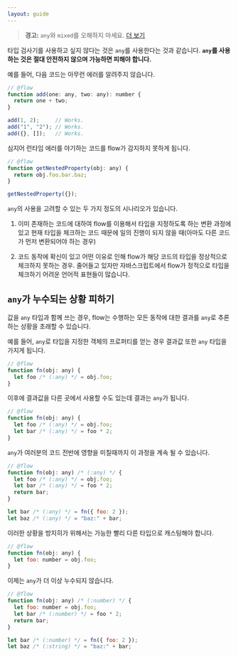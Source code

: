 ```yaml
---
layout: guide
---
```


> **경고:** `any`와 `mixed`를 오해하지 마세요. [더 보기](../mixed)

타입 검사기를 사용하고 싶지 않다는 것은 `any`를 사용한다는 것과 같습니다. **`any`를 사용하는 것은 절대 안전하지 않으며 가능하면 피해야 합니다.**

예를 들어, 다음 코드는 아무런 에러를 알려주지 않습니다.

```js
// @flow
function add(one: any, two: any): number {
  return one + two;
}

add(1, 2);     // Works.
add("1", "2"); // Works.
add({}, []);   // Works.
```

심지어 런타임 에러를 야기하는 코드를 flow가 감지하지 못하게 됩니다.

```js
// @flow
function getNestedProperty(obj: any) {
  return obj.foo.bar.baz;
}

getNestedProperty({});
```

`any`의 사용을 고려할 수 있는 두 가지 정도의 시나리오가 있습니다.

1. 이미 존재하는 코드에 대하여 flow를 이용해서 타입을 지정하도록 하는 변환 과정에 있고 현재 타입을 체크하는 코드 때문에 일의 진행이 되지 않을 때(아마도 다른 코드가 먼저 변환되어야 하는 경우)

2. 코드 동작에 확신이 있고 어떤 이유로 인해 flow가 해당 코드의 타입을 정상적으로 체크하지 못하는 경우. 줄어들고 있자만 자바스크립트에서 flow가 정적으로 타입을 체크하기 어려운 언어적 표현들이 많습니다.

## `any`가 누수되는 상황 피하기 <a class="toc" id="toc-avoid-leaking-any" href="#toc-avoid-leaking-any"></a>

값을 `any` 타입과 함께 쓰는 경우, flow는 수행하는 모든 동작에 대한 결과를 `any`로 추론하는 상황을 초래할 수 있습니다.

예를 들어, `any`로 타입을 지정한 객체의 프로퍼티를 얻는 경우 결과값 또한 `any` 타입을 가지게 됩니다.

```js
// @flow
function fn(obj: any) {
  let foo /* (:any) */ = obj.foo;
}
```

이후에 결과값을 다른 곳에서 사용할 수도 있는데 결과는 `any`가 됩니다.

```js
// @flow
function fn(obj: any) {
  let foo /* (:any) */ = obj.foo;
  let bar /* (:any) */ = foo * 2;
}
```

`any`가 여러분의 코드 전반에 영향을 미칠때까지 이 과정을 계속 될 수 있습니다.

```js
// @flow
function fn(obj: any) /* (:any) */ {
  let foo /* (:any) */ = obj.foo;
  let bar /* (:any) */ = foo * 2;
  return bar;
}

let bar /* (:any) */ = fn({ foo: 2 });
let baz /* (:any) */ = "baz:" + bar;
```

이러한 상황을 방지히가 위해서는 가능한 빨리 다른 타입으로 캐스팅해야 합니다.

```js
// @flow
function fn(obj: any) {
  let foo: number = obj.foo;
}
```

이제는 `any`가 더 이상 누수되지 않습니다.

```js
// @flow
function fn(obj: any) /* (:number) */ {
  let foo: number = obj.foo;
  let bar /* (:number) */ = foo * 2;
  return bar;
}

let bar /* (:number) */ = fn({ foo: 2 });
let baz /* (:string) */ = "baz:" + bar;
```
